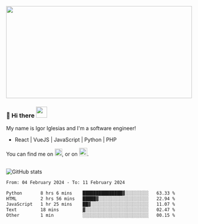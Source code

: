 <img src="https://c.tenor.com/KjVxfRrrncUAAAAd/matrix.gif" width="100%" height="250px">

### 🔭 Hi there <img src="https://raw.githubusercontent.com/MartinHeinz/MartinHeinz/master/wave.gif" width="30px">


My name is Igor Iglesias and I'm a software engineer!
<br>

<ul>
  <li> React | VueJS | JavaScript | Python | PHP </li>
</ul>
You can find me on <a href="https://twitter.com/IgorIglesias5"><img src="https://i.imgur.com/JLLlB5S.png" width="20px"></a>, or on <a href="https://www.linkedin.com/in/igor-iglesias-62478428/"><img src="https://i.imgur.com/PXyIkWx.png" width="22px"></a>.

<br>
<br>

![GitHub stats](https://github-readme-stats.vercel.app/api?username=igoiglesias&show_icons=true&count_private=true&theme=chartreuse-dark&hide_title=true)

<!--START_SECTION:waka-->

```txt
From: 04 February 2024 - To: 11 February 2024

Python       8 hrs 6 mins    ███████████████▓░░░░░░░░░   63.33 %
HTML         2 hrs 56 mins   █████▓░░░░░░░░░░░░░░░░░░░   22.94 %
JavaScript   1 hr 25 mins    ██▓░░░░░░░░░░░░░░░░░░░░░░   11.07 %
Text         18 mins         ▓░░░░░░░░░░░░░░░░░░░░░░░░   02.47 %
Other        1 min           ░░░░░░░░░░░░░░░░░░░░░░░░░   00.15 %
```

<!--END_SECTION:waka-->
